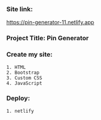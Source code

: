 ### Site link: 
https://pin-generator-11.netlify.app

### Project Title: Pin Generator

### Create my site:
    1. HTML
    2. Bootstrap
    3. Custom CSS
    4. JavaScript

### Deploy:
    1. netlify